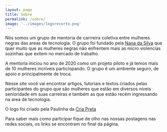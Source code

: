 ```yaml
---
layout: page
title: Sobre
permalink: /sobre/
image: '../images/logorecorte.png'
---
```


Nós somos um grupo de mentoria de carrreira coletiva entre mulheres negras das areas de tecnologia. O grupo foi fundado pela [Nana da Silva](https://linktr.ee/shebangbash) que quer muito que as mulheres negras não enfrentem mais as micro violencias sozinhas que exitem no mercado de trabalho. 

A mentoria iniciou no ano de 2020 como um projeto piloto e já temos mais de 10 mulheres incríveis particiopando. O grupo é um ambiente seguro, de apoio e principalmente de troca.

Nesse site você vai encontrar artigos, tutoriais e textos criados pelas participantes do grupo que são mulheres que estão em diversos níveis senioridade em suas carreiras e também as que estão recém ingressando na area de tecnologia.

O logo foi criado pela Paulinha da [Cria Preta](https://www.instagram.com/cria.preta/)

Para saber mais como participar fique de olho nas nossas postagens nas redes sociais, os links se encontram no final da página.
